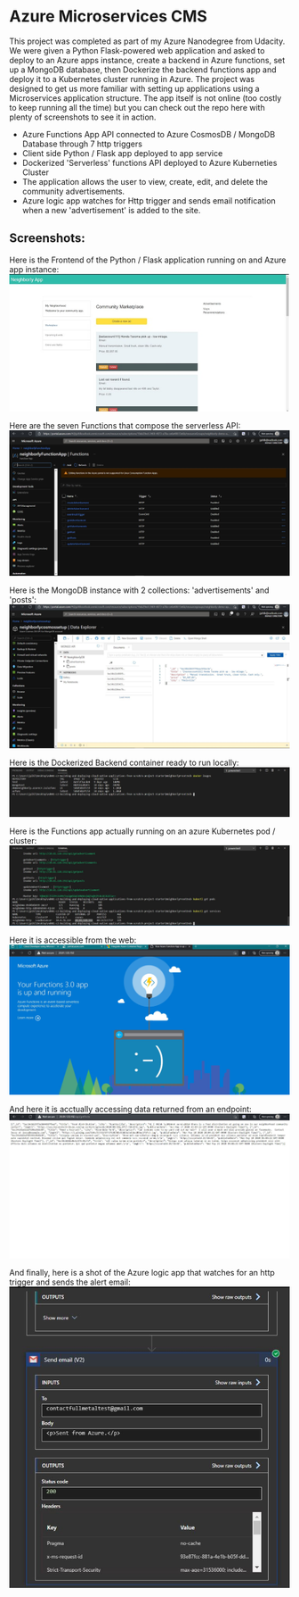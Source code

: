 # Azure Microservices CMS

This project was completed as part of my Azure Nanodegree from Udacity. We were given a Python Flask-powered web application and asked to deploy to an Azure apps instance, create a backend in Azure functions, set up a MongoDB database, then Dockerize the backend functions app and deploy it to a Kubernetes cluster running in Azure. The project was designed to get us more familiar with setting up applications using a Microservices application structure. The app itself is not online (too costly to keep running all the time) but you can check out the repo here with plenty of screenshots to see it in action.

 - Azure Functions App API connected to Azure CosmosDB / MongoDB Database through 7 http triggers
 - Client side Python / Flask app deployed to app service
 - Dockerized 'Serverless' functions API deployed to Azure Kuberneties Cluster
 - The application allows the user to view, create, edit, and delete the community advertisements.
 - Azure logic app watches for Http trigger and sends email notification when a new 'advertisement' is added to the site.


## Screenshots:

Here is the Frontend of the Python / Flask application running on and Azure app instance:
![Azure Application Front End](https://raw.githubusercontent.com/fullmetalfenix/azure-microservices/github/images/calling-live-endpoints.JPG)

Here are the seven Functions that compose the serverless API:
![Live Endpoints In Function App](https://raw.githubusercontent.com/fullmetalfenix/azure-microservices/github/images/live-endpoints.JPG)

Here is the MongoDB instance with 2 collections: 'advertisements' and 'posts':
![Live Endpoints In Function App](https://raw.githubusercontent.com/fullmetalfenix/azure-microservices/github/images/mongo-with-collections.JPG)


Here is the Dockerized Backend container ready to run locally:
![Live Endpoints In Function App](https://raw.githubusercontent.com/fullmetalfenix/azure-microservices/github/images/docker-images-local.JPG)


Here is the Functions app actually running on an azure Kubernetes pod / cluster:
![Live Endpoints In Function App](https://raw.githubusercontent.com/fullmetalfenix/azure-microservices/github/images/kube-terminal.JPG)

Here it is accessible from the web:
![Live Endpoints In Function App](https://raw.githubusercontent.com/fullmetalfenix/azure-microservices/github/images/kube-running.JPG)

And here it is acctually accessing data returned from an endpoint:
![Live Endpoints In Function App](https://raw.githubusercontent.com/fullmetalfenix/azure-microservices/github/images/api-running-on-kube.JPG)

And finally, here is a shot of the Azure logic app that watches for an http trigger and sends the alert email:
![Live Endpoints In Function App](https://raw.githubusercontent.com/fullmetalfenix/azure-microservices/github/images/azure-logic-example.JPG)

